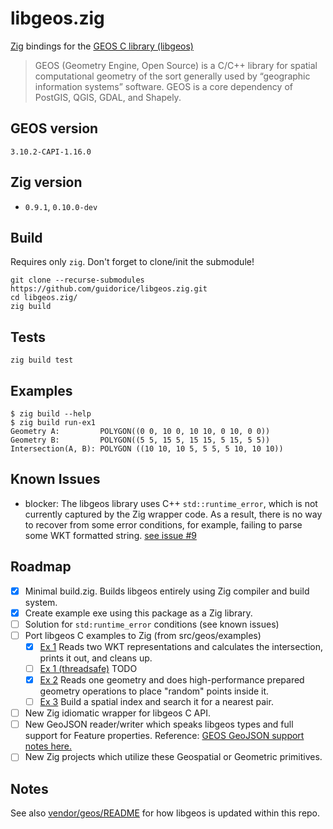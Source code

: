 # libgeos.zig

[Zig](https://ziglang.org) bindings for the [GEOS C library (libgeos)](https://libgeos.org/)

> GEOS (Geometry Engine, Open Source) is a C/C++ library for spatial computational geometry of the sort generally used by “geographic information systems” software. GEOS is a core dependency of PostGIS, QGIS, GDAL, and Shapely.

## GEOS version

`3.10.2-CAPI-1.16.0`

## Zig version

* `0.9.1`, `0.10.0-dev`

## Build

Requires only `zig`. Don't forget to clone/init the submodule!

```shell
git clone --recurse-submodules https://github.com/guidorice/libgeos.zig.git
cd libgeos.zig/
zig build
```

## Tests

```shell
zig build test
```

## Examples

```shell
$ zig build --help
$ zig build run-ex1
Geometry A:         POLYGON((0 0, 10 0, 10 10, 0 10, 0 0))
Geometry B:         POLYGON((5 5, 15 5, 15 15, 5 15, 5 5))
Intersection(A, B): POLYGON ((10 10, 10 5, 5 5, 5 10, 10 10))
```

## Known Issues

* blocker: The libgeos library uses C++ `std::runtime_error`, which is not currently
captured by the Zig wrapper code. As a result, there is no way to recover from
some error conditions, for example, failing to parse some WKT formatted string. 
[see issue #9](https://github.com/guidorice/libgeos.zig/issues/9)

## Roadmap

- [x] Minimal build.zig. Builds libgeos entirely using Zig compiler and build system.
- [x] Create example exe using this package as a Zig library.
- [ ] Solution for `std:runtime_error` conditions (see known issues)
- [ ] Port libgeos C examples to Zig (from src/geos/examples)
    - [x] [Ex 1](src/examples/ex1.zig) Reads two WKT representations and calculates the intersection, prints it out, and cleans up.
    - [ ] [Ex 1 (threadsafe)](src/examples/ex1-ts.zig) TODO
    - [x] [Ex 2](src/examples/ex2.zig) Reads one geometry and does high-performance prepared geometry operations to place "random" points inside it.
    - [ ] [Ex 3](src/examples/ex3.zig) Build a spatial index and search it for a nearest pair.
- [ ] New Zig idiomatic wrapper for libgeos C API.
- [ ] New GeoJSON reader/writer which speaks libgeos types and full support for Feature properties. Reference: [GEOS GeoJSON support notes here.](https://libgeos.org/specifications/geojson/)
- [ ] New Zig projects which utilize these Geospatial or Geometric primitives.

## Notes

See also [vendor/geos/README](src/vendor/geos/README.md) for how libgeos is
updated within this repo.
